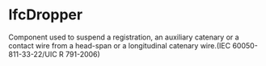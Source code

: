 IfcDropper
==========
Component used to suspend a registration, an auxiliary catenary or a contact
wire from a head-span or a longitudinal catenary wire.(IEC 60050-811-33-22/UIC
R 791-2006)



